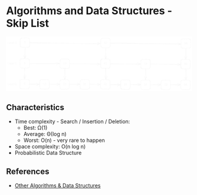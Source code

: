 # Algorithms and Data Structures - Skip List

![Skip List](./media/skip-list.svg)

## Characteristics

- Time complexity - Search / Insertion / Deletion:
  - Best: Ω(1)
  - Average: Θ(log n)
  - Worst: O(n) - very rare to happen
- Space complexity: O(n log n)
- Probabilistic Data Structure



## References
- [Other Algorithms & Data Structures](https://github.com/NelsonBN/algorithms-data-structures)
